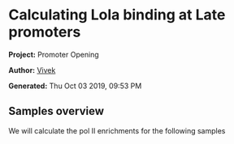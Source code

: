 

# Calculating Lola binding at Late promoters


**Project:** Promoter Opening

**Author:** [Vivek](mailto:vir@stowers.org)

**Generated:** Thu Oct 03 2019, 09:53 PM



## Samples overview

We will calculate the pol II enrichments for the following samples














